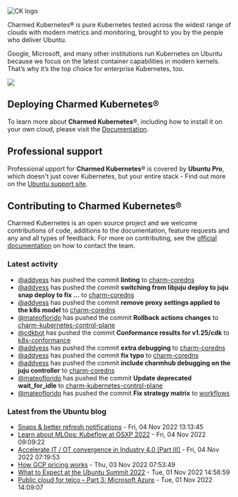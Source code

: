 ![CK logo](https://assets.ubuntu.com/v1/451d4cf4-Charmed+Kubernetes_RGB_onWhite_2022.svg)

Charmed Kubernetes® is pure Kubernetes tested across the widest range of clouds with modern metrics and monitoring, brought to you by the people who deliver Ubuntu.

Google, Microsoft, and many other institutions run Kubernetes on Ubuntu because we focus on the latest container capabilities in modern kernels. That’s why it’s the top choice for enterprise Kubernetes, too.

![](https://assets.ubuntu.com/v1/843c77b6-juju-at-a-glace.svg)

## Deploying Charmed Kubernetes®

To learn more about **Charmed Kubernetes**®, including how to install it on your own cloud, please visit the [Documentation][docs].

## Professional support

Professional upport for **Charmed Kubernetes**® is covered by **Ubuntu Pro**, which doesn't just cover Kubernetes, but your entire stack - Find out more on the [Ubuntu support site](https://ubuntu.com/support).

## Contributing to Charmed Kubernetes®

Charmed Kubernetes is an open source project and we welcome contributions of code, additions to the documentation, feature requests and any and all types of feedback. For more on contributing, see the [official documentation][get-in-touch] on how to contact the team.

<!-- LINKS -->
[docs]: https://ubuntu.com/kubernetes/docs
[get-in-touch]: https://ubuntu.com/kubernetes/docs/get-in-touch

### Latest activity

<!-- activity starts -->
 - [@addyess](https://github.com/addyess) has pushed the commit **linting** to [charm-coredns](https://github.com/charmed-kubernetes/charm-coredns)
 - [@addyess](https://github.com/addyess) has pushed the commit **switching from libjuju deploy to juju snap deploy to fix ...** to [charm-coredns](https://github.com/charmed-kubernetes/charm-coredns)
 - [@addyess](https://github.com/addyess) has pushed the commit **remove proxy settings applied to the k8s model** to [charm-coredns](https://github.com/charmed-kubernetes/charm-coredns)
 - [@mateoflorido](https://github.com/mateoflorido) has pushed the commit **Rollback actions changes** to [charm-kubernetes-control-plane](https://github.com/charmed-kubernetes/charm-kubernetes-control-plane)
 - [@cdkbot](https://github.com/cdkbot) has pushed the commit **Conformance results for v1.25/cdk** to [k8s-conformance](https://github.com/charmed-kubernetes/k8s-conformance)
 - [@addyess](https://github.com/addyess) has pushed the commit **extra debugging** to [charm-coredns](https://github.com/charmed-kubernetes/charm-coredns)
 - [@addyess](https://github.com/addyess) has pushed the commit **fix typo** to [charm-coredns](https://github.com/charmed-kubernetes/charm-coredns)
 - [@addyess](https://github.com/addyess) has pushed the commit **include charmhub debugging on the juju controller** to [charm-coredns](https://github.com/charmed-kubernetes/charm-coredns)
 - [@mateoflorido](https://github.com/mateoflorido) has pushed the commit **Update deprecated wait_for_idle** to [charm-kubernetes-control-plane](https://github.com/charmed-kubernetes/charm-kubernetes-control-plane)
 - [@mateoflorido](https://github.com/mateoflorido) has pushed the commit **Fix strategy matrix** to [workflows](https://github.com/charmed-kubernetes/workflows)
<!-- activity ends -->

<!-- roadmap starts -->

<!-- roadmap ends -->

### Latest from the Ubuntu blog

<!-- blog starts -->
* [Snaps &#038; better refresh notifications](https://ubuntu.com//blog/snaps-better-refresh-notifications) - Fri, 04 Nov 2022 13:13:45 
* [Learn about MLOps: Kubeflow at OSXP 2022](https://ubuntu.com//blog/kubeflow-osxp-2022) - Fri, 04 Nov 2022 09:09:22 
* [Accelerate IT / OT convergence in Industry 4.0 [Part III]](https://ubuntu.com//blog/industry-4-part-iii) - Fri, 04 Nov 2022 07:19:53 
* [How GCP pricing works](https://ubuntu.com//blog/gcp-pricing) - Thu, 03 Nov 2022 07:53:49 
* [What to Expect at the Ubuntu Summit 2022](https://ubuntu.com//blog/what-to-expect-at-the-ubuntu-summit-2022) - Tue, 01 Nov 2022 14:56:59 
* [Public cloud for telco &#8211; Part 3: Microsoft Azure](https://ubuntu.com//blog/public-cloud-for-telco-part-3-microsoft-azure) - Tue, 01 Nov 2022 14:09:07 
<!-- blog ends -->
